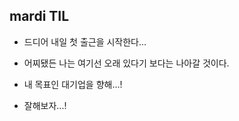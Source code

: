 ## mardi TIL

- 드디어 내일 첫 출근을 시작한다...

* 어찌됐든 나는 여기선 오래 있다기 보다는 나아갈 것이다.

* 내 목표인 대기업을 향해...!

- 잘해보자...!
